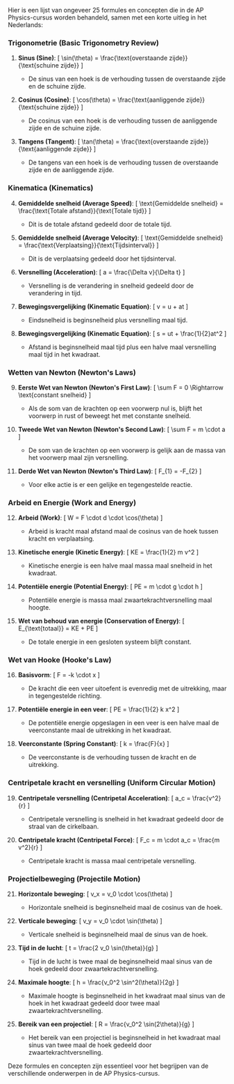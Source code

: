 Hier is een lijst van ongeveer 25 formules en concepten die in de AP Physics-cursus worden behandeld, samen met een korte uitleg in het Nederlands:

### Trigonometrie (Basic Trigonometry Review)
1. **Sinus (Sine)**:
   \[
   \sin(\theta) = \frac{\text{overstaande zijde}}{\text{schuine zijde}}
   \]
   - De sinus van een hoek is de verhouding tussen de overstaande zijde en de schuine zijde.

2. **Cosinus (Cosine)**:
   \[
   \cos(\theta) = \frac{\text{aanliggende zijde}}{\text{schuine zijde}}
   \]
   - De cosinus van een hoek is de verhouding tussen de aanliggende zijde en de schuine zijde.

3. **Tangens (Tangent)**:
   \[
   \tan(\theta) = \frac{\text{overstaande zijde}}{\text{aanliggende zijde}}
   \]
   - De tangens van een hoek is de verhouding tussen de overstaande zijde en de aanliggende zijde.

### Kinematica (Kinematics)
4. **Gemiddelde snelheid (Average Speed)**:
   \[
   \text{Gemiddelde snelheid} = \frac{\text{Totale afstand}}{\text{Totale tijd}}
   \]
   - Dit is de totale afstand gedeeld door de totale tijd.

5. **Gemiddelde snelheid (Average Velocity)**:
   \[
   \text{Gemiddelde snelheid} = \frac{\text{Verplaatsing}}{\text{Tijdsinterval}}
   \]
   - Dit is de verplaatsing gedeeld door het tijdsinterval.

6. **Versnelling (Acceleration)**:
   \[
   a = \frac{\Delta v}{\Delta t}
   \]
   - Versnelling is de verandering in snelheid gedeeld door de verandering in tijd.

7. **Bewegingsvergelijking (Kinematic Equation)**:
   \[
   v = u + at
   \]
   - Eindsnelheid is beginsnelheid plus versnelling maal tijd.

8. **Bewegingsvergelijking (Kinematic Equation)**:
   \[
   s = ut + \frac{1}{2}at^2
   \]
   - Afstand is beginsnelheid maal tijd plus een halve maal versnelling maal tijd in het kwadraat.

### Wetten van Newton (Newton's Laws)
9. **Eerste Wet van Newton (Newton's First Law)**:
   \[
   \sum F = 0 \Rightarrow \text{constant snelheid}
   \]
   - Als de som van de krachten op een voorwerp nul is, blijft het voorwerp in rust of beweegt het met constante snelheid.

10. **Tweede Wet van Newton (Newton's Second Law)**:
    \[
    \sum F = m \cdot a
    \]
    - De som van de krachten op een voorwerp is gelijk aan de massa van het voorwerp maal zijn versnelling.

11. **Derde Wet van Newton (Newton's Third Law)**:
    \[
    F_{1} = -F_{2}
    \]
    - Voor elke actie is er een gelijke en tegengestelde reactie.

### Arbeid en Energie (Work and Energy)
12. **Arbeid (Work)**:
    \[
    W = F \cdot d \cdot \cos(\theta)
    \]
    - Arbeid is kracht maal afstand maal de cosinus van de hoek tussen kracht en verplaatsing.

13. **Kinetische energie (Kinetic Energy)**:
    \[
    KE = \frac{1}{2} m v^2
    \]
    - Kinetische energie is een halve maal massa maal snelheid in het kwadraat.

14. **Potentiële energie (Potential Energy)**:
    \[
    PE = m \cdot g \cdot h
    \]
    - Potentiële energie is massa maal zwaartekrachtversnelling maal hoogte.

15. **Wet van behoud van energie (Conservation of Energy)**:
    \[
    E_{\text{totaal}} = KE + PE
    \]
    - De totale energie in een gesloten systeem blijft constant.

### Wet van Hooke (Hooke's Law)
16. **Basisvorm**:
    \[
    F = -k \cdot x
    \]
    - De kracht die een veer uitoefent is evenredig met de uitrekking, maar in tegengestelde richting.

17. **Potentiële energie in een veer**:
    \[
    PE = \frac{1}{2} k x^2
    \]
    - De potentiële energie opgeslagen in een veer is een halve maal de veerconstante maal de uitrekking in het kwadraat.

18. **Veerconstante (Spring Constant)**:
    \[
    k = \frac{F}{x}
    \]
    - De veerconstante is de verhouding tussen de kracht en de uitrekking.

### Centripetale kracht en versnelling (Uniform Circular Motion)
19. **Centripetale versnelling (Centripetal Acceleration)**:
    \[
    a_c = \frac{v^2}{r}
    \]
    - Centripetale versnelling is snelheid in het kwadraat gedeeld door de straal van de cirkelbaan.

20. **Centripetale kracht (Centripetal Force)**:
    \[
    F_c = m \cdot a_c = \frac{m v^2}{r}
    \]
    - Centripetale kracht is massa maal centripetale versnelling.

### Projectielbeweging (Projectile Motion)
21. **Horizontale beweging**:
    \[
    v_x = v_0 \cdot \cos(\theta)
    \]
    - Horizontale snelheid is beginsnelheid maal de cosinus van de hoek.

22. **Verticale beweging**:
    \[
    v_y = v_0 \cdot \sin(\theta)
    \]
    - Verticale snelheid is beginsnelheid maal de sinus van de hoek.

23. **Tijd in de lucht**:
    \[
    t = \frac{2 v_0 \sin(\theta)}{g}
    \]
    - Tijd in de lucht is twee maal de beginsnelheid maal sinus van de hoek gedeeld door zwaartekrachtversnelling.

24. **Maximale hoogte**:
    \[
    h = \frac{v_0^2 \sin^2(\theta)}{2g}
    \]
    - Maximale hoogte is beginsnelheid in het kwadraat maal sinus van de hoek in het kwadraat gedeeld door twee maal zwaartekrachtversnelling.

25. **Bereik van een projectiel**:
    \[
    R = \frac{v_0^2 \sin(2\theta)}{g}
    \]
    - Het bereik van een projectiel is beginsnelheid in het kwadraat maal sinus van twee maal de hoek gedeeld door zwaartekrachtversnelling.

Deze formules en concepten zijn essentieel voor het begrijpen van de verschillende onderwerpen in de AP Physics-cursus.
